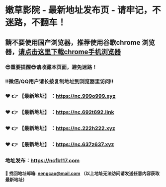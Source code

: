 # 嫩草影院 - 最新地址发布页 - 请牢记，不迷路，不翻车！

## 請不要使用国产浏览器，推荐使用谷歌chrome 浏览器，<a href = "https://www.google.cn/chrome/">请点击这里下载chrome手机浏览器</a>

### :sunglasses:重要提醒:sunglasses:请收藏本页面，避免迷路！
### ‼️微信/QQ用户请长按复制地址到浏览器里访问‼️

### :heart: :point_right: 【最新地址】 ：https://nc.999o999.xyz
### :heart: :point_right: 【最新地址】 ：https://nc.692t692.link
### :heart: :point_right: 【最新地址】 ：https://nc.222h222.xyz
### :heart: :point_right: 【最新地址】 ：https://nc.637z637.xyz

### 地址发布：https://ncfb117.com

#### :e-mail: __找回地址邮箱: nengcao@mail.com （以上地址无法访问请发送任意内容获取最新地址）__

